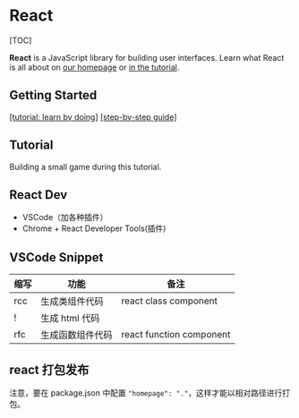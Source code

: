 # React

[TOC]

**React** is a JavaScript library for building user interfaces. Learn what React is all about on [our homepage](https://reactjs.org/) or [in the tutorial](https://reactjs.org/tutorial/tutorial.html).

## Getting Started

[[tutorial: learn by doing]](https://reactjs.org/tutorial/tutorial.html)  [[step-by-step guide]](https://reactjs.org/docs/hello-world.html)

## Tutorial

Building a small game during this tutorial.

## React Dev

* VSCode（加各种插件）
* Chrome + React Developer Tools(插件)

## VSCode Snippet

| 缩写 | 功能             | 备注                     |
| ---- | ---------------- | ------------------------ |
| rcc  | 生成类组件代码   | react class component    |
| !    | 生成 html 代码   |                          |
| rfc  | 生成函数组件代码 | react function component |

## react 打包发布

注意，要在 package.json 中配置 `"homepage": "."`，这样才能以相对路径进行打包。
